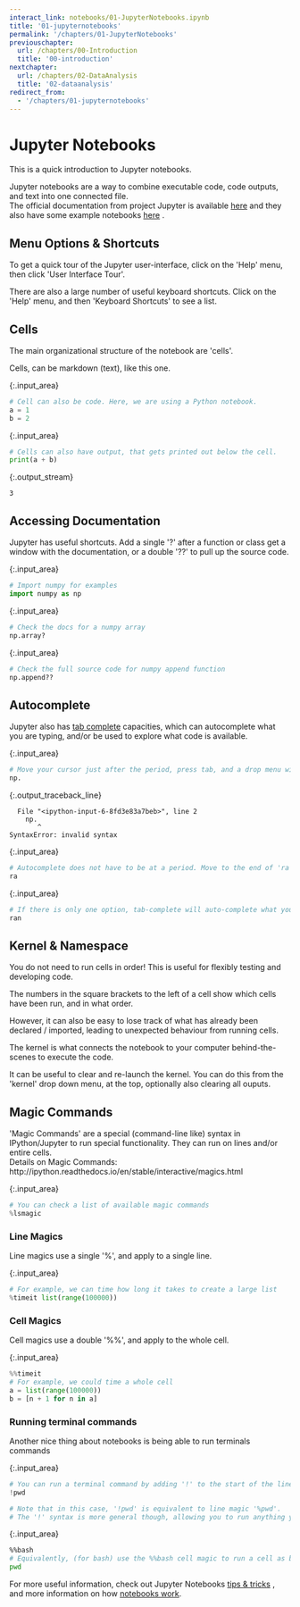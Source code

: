 ```yaml
---
interact_link: notebooks/01-JupyterNotebooks.ipynb
title: '01-jupyternotebooks'
permalink: '/chapters/01-JupyterNotebooks'
previouschapter:
  url: /chapters/00-Introduction
  title: '00-introduction'
nextchapter:
  url: /chapters/02-DataAnalysis
  title: '02-dataanalysis'
redirect_from:
  - '/chapters/01-jupyternotebooks'
---
```


# Jupyter Notebooks

This is a quick introduction to Jupyter notebooks.

<div class="alert alert-success">
Jupyter notebooks are a way to combine executable code, code outputs, and text into one connected file.
</div>

<div class="alert alert-info">
The official documentation from project Jupyter is available 
<a href=https://jupyter-notebook.readthedocs.io/en/stable/>here</a>
and they also have some example notebooks 
<a href=https://github.com/jupyter/notebook/tree/master/docs/source/examples/Notebook>here</a>
.
</div>

## Menu Options & Shortcuts

To get a quick tour of the Jupyter user-interface, click on the 'Help' menu, then click 'User Interface Tour'.

There are also a large number of useful keyboard shortcuts. Click on the 'Help' menu, and then 'Keyboard Shortcuts' to see a list. 

## Cells

<div class="alert alert-success">
The main organizational structure of the notebook are 'cells'.
</div>

Cells, can be markdown (text), like this one.



{:.input_area}
```python
# Cell can also be code. Here, we are using a Python notebook.
a = 1
b = 2
```




{:.input_area}
```python
# Cells can also have output, that gets printed out below the cell.
print(a + b)
```


{:.output_stream}
```
3

```

## Accessing Documentation

<div class="alert alert-success">
Jupyter has useful shortcuts. Add a single '?' after a function or class get a window with the documentation, or a double '??' to pull up the source code. 
</div>



{:.input_area}
```python
# Import numpy for examples
import numpy as np
```




{:.input_area}
```python
# Check the docs for a numpy array
np.array?
```




{:.input_area}
```python
# Check the full source code for numpy append function
np.append??
```


## Autocomplete

<div class="alert alert-success">
Jupyter also has 
<a href=https://en.wikipedia.org/wiki/Command-line_completion>tab complete</a>
capacities, which can autocomplete what you are typing, and/or be used to explore what code is available.  
</div>



{:.input_area}
```python
# Move your cursor just after the period, press tab, and a drop menu will appear showing all possible completions
np.
```



{:.output_traceback_line}
```
  File "<ipython-input-6-8fd3e83a7beb>", line 2
    np.
       ^
SyntaxError: invalid syntax

```




{:.input_area}
```python
# Autocomplete does not have to be at a period. Move to the end of 'ra' and hit tab to see completion options. 
ra
```




{:.input_area}
```python
# If there is only one option, tab-complete will auto-complete what you are typing
ran
```


## Kernel & Namespace

You do not need to run cells in order! This is useful for flexibly testing and developing code. 

The numbers in the square brackets to the left of a cell show which cells have been run, and in what order.

However, it can also be easy to lose track of what has already been declared / imported, leading to unexpected behaviour from running cells.

The kernel is what connects the notebook to your computer behind-the-scenes to execute the code. 

It can be useful to clear and re-launch the kernel. You can do this from the 'kernel' drop down menu, at the top, optionally also clearing all ouputs.

## Magic Commands

<div class="alert alert-success">
'Magic Commands' are a special (command-line like) syntax in IPython/Jupyter to run special functionality. They can run on lines and/or entire cells. 
</div>

<div class="alert alert-info">
Details on Magic Commands: http://ipython.readthedocs.io/en/stable/interactive/magics.html
</div>



{:.input_area}
```python
# You can check a list of available magic commands
%lsmagic
```


### Line Magics


Line magics use a single '%', and apply to a single line. 



{:.input_area}
```python
# For example, we can time how long it takes to create a large list
%timeit list(range(100000))
```


### Cell Magics

Cell magics use a double '%%', and apply to the whole cell. 



{:.input_area}
```python
%%timeit
# For example, we could time a whole cell
a = list(range(100000))
b = [n + 1 for n in a]
```


### Running terminal commands

Another nice thing about notebooks is being able to run terminals commands



{:.input_area}
```python
# You can run a terminal command by adding '!' to the start of the line
!pwd

# Note that in this case, '!pwd' is equivalent to line magic '%pwd'. 
# The '!' syntax is more general though, allowing you to run anything you want through command-line 
```




{:.input_area}
```bash
%%bash
# Equivalently, (for bash) use the %%bash cell magic to run a cell as bash (command-line)
pwd
```


<div class="alert alert-info">
For more useful information, check out Jupyter Notebooks 
<a href=https://www.dataquest.io/blog/jupyter-notebook-tips-tricks-shortcuts/>tips & tricks</a>
, and more information on how 
<a href=http://jupyter.readthedocs.io/en/latest/architecture/how_jupyter_ipython_work.html>notebooks work</a>.
</div>
